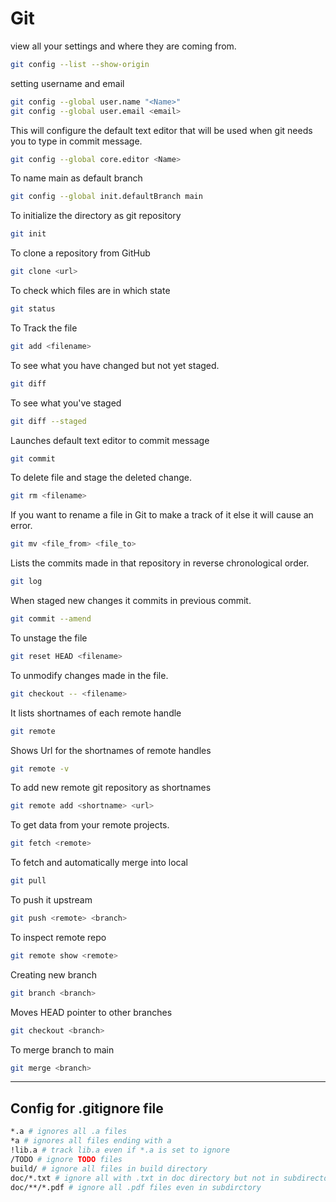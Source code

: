 # Git

view all your settings and where they are coming from.
```bash
git config --list --show-origin
```
setting username and email
```bash
git config --global user.name "<Name>"
git config --global user.email <email>
```
This will configure the default text editor that will be used when git needs you to type in commit message.
```bash
git config --global core.editor <Name>
```
To name main as default branch 
```bash
git config --global init.defaultBranch main
```
To initialize the directory as git repository
```bash
git init
```
To clone a repository from GitHub
```bash
git clone <url>
```
To check which files are in which state
```bash
git status
```
To Track the file
```bash
git add <filename>
```
To see what you have changed but not yet staged.
```bash
git diff
```
To see what you've staged
```bash
git diff --staged
```
Launches default text editor to commit message
```bash
git commit
```
To delete file and stage the deleted change.
```bash
git rm <filename>
```
If you want to rename a file in Git to make a track of it else it will cause an error.
```bash
git mv <file_from> <file_to>
```
Lists the commits made in that repository in reverse chronological order.
```bash
git log
```
When staged new changes it commits in previous commit.
```bash
git commit --amend
```
To unstage the file
```bash
git reset HEAD <filename>
```
To unmodify changes made in the file.
```bash
git checkout -- <filename>
```
It lists shortnames of each remote handle
```bash
git remote
```
Shows Url for the shortnames of remote handles
```bash
git remote -v
```
To add new remote git repository as shortnames
```bash
git remote add <shortname> <url>
```
To get data from your remote projects.
```bash
git fetch <remote>
```
To fetch and automatically merge into local
```bash
git pull
```
To push it upstream
```bash
git push <remote> <branch>
```
To inspect remote repo
```bash
git remote show <remote>
```
Creating new branch 
```bash
git branch <branch>
```
Moves HEAD pointer to other branches
```bash
git checkout <branch>
```
To merge branch to main
```bash
git merge <branch>
```
***
## Config for .gitignore file
```bash
*.a # ignores all .a files
*a # ignores all files ending with a
!lib.a # track lib.a even if *.a is set to ignore
/TODO # ignore TODO files
build/ # ignore all files in build directory
doc/*.txt # ignore all with .txt in doc directory but not in subdirectory
doc/**/*.pdf # ignore all .pdf files even in subdirctory
```

